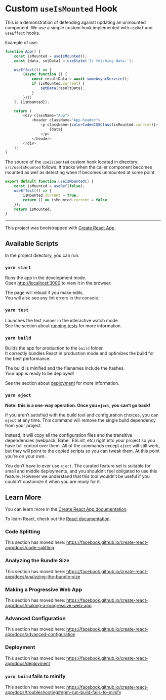 # Custom `useIsMounted` Hook

This is a demonstration of defending against updating an 
unmounted component. We use a simple custom hook implemented
with `useRef` and `useEffect` hooks.

Example of use:

```javascript
function App() {
    const isMounted = useIsMounted();
    const [data, setData] = useState('Is fetching data.');

    useEffect(() => {
        (async function () {
            const resultData = await someAsyncService();
            if (isMounted.current) {
                setData(resultData);
            }
        })()
    }, [isMounted]);

    return (
        <div className="App">
            <header className="App-header">
                <p className={colorCodedCSSClass(isMounted.current)}>
                    {data}
                </p>
            </header>
        </div>
    );
}
```

The source of the `useIsCounted` custom hook located in 
directory `src/useIsMounted` follows. It tracks when the caller
component becomes mounted as well as detecting when if 
becomes unmounted at some point.

```javascript
export default function useIsMounted() {
    const isMounted = useRef(false);
    useEffect(() => {
        isMounted.current = true;
        return () => isMounted.current = false;
    });
    return isMounted;
}
```

---------------
This project was bootstrapped with [Create React App](https://github.com/facebook/create-react-app).

## Available Scripts

In the project directory, you can run:

### `yarn start`

Runs the app in the development mode.<br />
Open [http://localhost:3000](http://localhost:3000) to view it in the browser.

The page will reload if you make edits.<br />
You will also see any lint errors in the console.

### `yarn test`

Launches the test runner in the interactive watch mode.<br />
See the section about [running tests](https://facebook.github.io/create-react-app/docs/running-tests) for more information.

### `yarn build`

Builds the app for production to the `build` folder.<br />
It correctly bundles React in production mode and optimizes the build for the best performance.

The build is minified and the filenames include the hashes.<br />
Your app is ready to be deployed!

See the section about [deployment](https://facebook.github.io/create-react-app/docs/deployment) for more information.

### `yarn eject`

**Note: this is a one-way operation. Once you `eject`, you can’t go back!**

If you aren’t satisfied with the build tool and configuration choices, you can `eject` at any time. This command will remove the single build dependency from your project.

Instead, it will copy all the configuration files and the transitive dependencies (webpack, Babel, ESLint, etc) right into your project so you have full control over them. All of the commands except `eject` will still work, but they will point to the copied scripts so you can tweak them. At this point you’re on your own.

You don’t have to ever use `eject`. The curated feature set is suitable for small and middle deployments, and you shouldn’t feel obligated to use this feature. However we understand that this tool wouldn’t be useful if you couldn’t customize it when you are ready for it.

## Learn More

You can learn more in the [Create React App documentation](https://facebook.github.io/create-react-app/docs/getting-started).

To learn React, check out the [React documentation](https://reactjs.org/).

### Code Splitting

This section has moved here: https://facebook.github.io/create-react-app/docs/code-splitting

### Analyzing the Bundle Size

This section has moved here: https://facebook.github.io/create-react-app/docs/analyzing-the-bundle-size

### Making a Progressive Web App

This section has moved here: https://facebook.github.io/create-react-app/docs/making-a-progressive-web-app

### Advanced Configuration

This section has moved here: https://facebook.github.io/create-react-app/docs/advanced-configuration

### Deployment

This section has moved here: https://facebook.github.io/create-react-app/docs/deployment

### `yarn build` fails to minify

This section has moved here: https://facebook.github.io/create-react-app/docs/troubleshooting#npm-run-build-fails-to-minify
